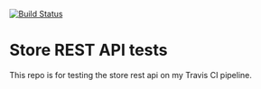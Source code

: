 [![Build Status](https://travis-ci.org/aclaudio123/store-rest-api-test.svg?branch=master)](https://travis-ci.org/aclaudio123/store-rest-api-test)

# Store REST API tests

This repo is for testing the store rest api on my Travis CI pipeline.


